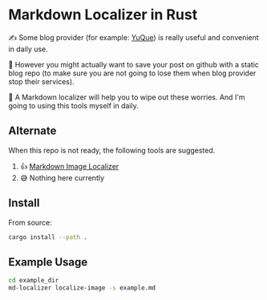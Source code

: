 # Markdown Localizer in Rust 

✍️ Some blog provider (for example: [YuQue](https://www.yuque.com/)) is really useful and convenient in daily use.

🤔 However you might actually want to save your post on github with a static blog repo
(to make sure you are not going to lose them when blog provider stop their services).

🥰 A Markdown localizer will help you to wipe out these worries. And I'm going to using this tools myself in daily.

## Alternate

When this repo is not ready, the following tools are suggested. 
1. 👍 [Markdown Image Localizer](https://github.com/TenviLi/markdown-image-localizer)
2. 😅 Nothing here currently

## Install

From source:
```sh
cargo install --path .
```

## Example Usage

```sh
cd example_dir
md-localizer localize-image -s example.md
```